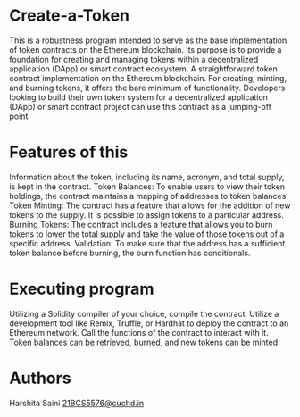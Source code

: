 # Create-a-Token
This is a robustness program  intended to serve as the base implementation of token contracts on the Ethereum blockchain. Its purpose is to provide a foundation for creating and managing tokens within a decentralized application (DApp) or smart contract ecosystem. 
A straightforward token contract implementation on the Ethereum blockchain. For creating, minting, and burning tokens, it offers the bare minimum of functionality. Developers looking to build their own token system for a decentralized application (DApp) or smart contract project can use this contract as a jumping-off point. 
# Features of this
Information about the token, including its name, acronym, and total supply, is kept in the contract.
Token Balances: To enable users to view their token holdings, the contract maintains a mapping of addresses to token balances.
Token Minting: The contract has a feature that allows for the addition of new tokens to the supply. It is possible to assign tokens to a particular address.
Burning Tokens: The contract includes a feature that allows you to burn tokens to lower the total supply and take the value of those tokens out of a specific address.
Validation: To make sure that the address has a sufficient token balance before burning, the burn function has conditionals.
# Executing program
Utilizing a Solidity compiler of your choice, compile the contract.
Utilize a development tool like Remix, Truffle, or Hardhat to deploy the contract to an Ethereum network.
Call the functions of the contract to interact with it. Token balances can be retrieved, burned, and new tokens can be minted.
# Authors
Harshita Saini
21BCS5576@cuchd.in
